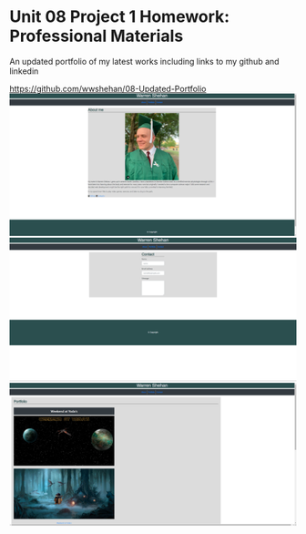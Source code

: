 # Unit 08 Project 1 Homework: Professional Materials
An updated portfolio of my latest works including links to my github and linkedin

https://github.com/wwshehan/08-Updated-Portfolio
![Screenshot of site](Assets/screenshots/ssindex.png?raw=true "Screenshot of site")
![Screenshot of site](Assets/screenshots/sscontact.png?raw=true "Screenshot of site")
![Screenshot of site](Assets/screenshots/ssportfolio.png?raw=true "Screenshot of site")
